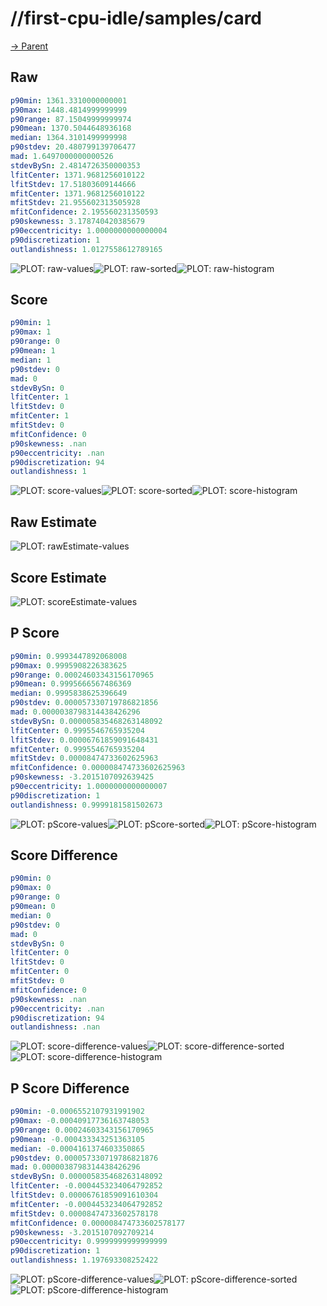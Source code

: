 
# //first-cpu-idle/samples/card

[→ Parent](../..)


## Raw


```yaml
p90min: 1361.3310000000001
p90max: 1448.4814999999999
p90range: 87.15049999999974
p90mean: 1370.5044648936168
median: 1364.3101499999998
p90stdev: 20.480799139706477
mad: 1.6497000000000526
stdevBySn: 2.4814726350000353
lfitCenter: 1371.9681256010122
lfitStdev: 17.51803609144666
mfitCenter: 1371.9681256010122
mfitStdev: 21.955602313505928
mfitConfidence: 2.195560231350593
p90skewness: 3.178740420385679
p90eccentricity: 1.0000000000000004
p90discretization: 1
outlandishness: 1.0127558612789165

```

![PLOT: raw-values](./raw/values.svg)![PLOT: raw-sorted](./raw/sorted.svg)![PLOT: raw-histogram](./raw/histogram.svg)
## Score


```yaml
p90min: 1
p90max: 1
p90range: 0
p90mean: 1
median: 1
p90stdev: 0
mad: 0
stdevBySn: 0
lfitCenter: 1
lfitStdev: 0
mfitCenter: 1
mfitStdev: 0
mfitConfidence: 0
p90skewness: .nan
p90eccentricity: .nan
p90discretization: 94
outlandishness: 1

```

![PLOT: score-values](./score/values.svg)![PLOT: score-sorted](./score/sorted.svg)![PLOT: score-histogram](./score/histogram.svg)
## Raw Estimate

![PLOT: rawEstimate-values](./rawEstimate/values.svg)
## Score Estimate

![PLOT: scoreEstimate-values](./scoreEstimate/values.svg)
## P Score


```yaml
p90min: 0.9993447892068008
p90max: 0.9995908226383625
p90range: 0.00024603343156170965
p90mean: 0.9995666567486369
median: 0.9995838625396649
p90stdev: 0.000057330719786821856
mad: 0.0000038798314438426296
stdevBySn: 0.000005835468263148092
lfitCenter: 0.9995546765935204
lfitStdev: 0.00006761859091648431
mfitCenter: 0.9995546765935204
mfitStdev: 0.00008474733602625963
mfitConfidence: 0.000008474733602625963
p90skewness: -3.2015107092639425
p90eccentricity: 1.0000000000000007
p90discretization: 1
outlandishness: 0.9999181581502673

```

![PLOT: pScore-values](./pScore/values.svg)![PLOT: pScore-sorted](./pScore/sorted.svg)![PLOT: pScore-histogram](./pScore/histogram.svg)
## Score Difference


```yaml
p90min: 0
p90max: 0
p90range: 0
p90mean: 0
median: 0
p90stdev: 0
mad: 0
stdevBySn: 0
lfitCenter: 0
lfitStdev: 0
mfitCenter: 0
mfitStdev: 0
mfitConfidence: 0
p90skewness: .nan
p90eccentricity: .nan
p90discretization: 94
outlandishness: .nan

```

![PLOT: score-difference-values](./score-difference/values.svg)![PLOT: score-difference-sorted](./score-difference/sorted.svg)![PLOT: score-difference-histogram](./score-difference/histogram.svg)
## P Score Difference


```yaml
p90min: -0.0006552107931991902
p90max: -0.00040917736163748053
p90range: 0.00024603343156170965
p90mean: -0.000433343251363105
median: -0.0004161374603350865
p90stdev: 0.000057330719786821876
mad: 0.0000038798314438426296
stdevBySn: 0.000005835468263148092
lfitCenter: -0.0004453234064792852
lfitStdev: 0.00006761859091610304
mfitCenter: -0.0004453234064792852
mfitStdev: 0.00008474733602578178
mfitConfidence: 0.000008474733602578177
p90skewness: -3.2015107092709214
p90eccentricity: 0.9999999999999999
p90discretization: 1
outlandishness: 1.197693308252422

```

![PLOT: pScore-difference-values](./pScore-difference/values.svg)![PLOT: pScore-difference-sorted](./pScore-difference/sorted.svg)![PLOT: pScore-difference-histogram](./pScore-difference/histogram.svg)